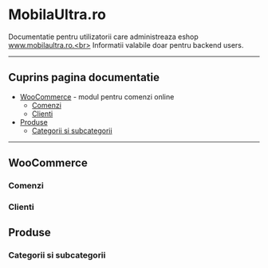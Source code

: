 # MobilaUltra.ro
Documentatie pentru utilizatorii care administreaza eshop www.mobilaultra.ro.<br>
Informatii valabile doar pentru backend users. 

---

## Cuprins pagina documentatie
- [WooCommerce](#woocommerce) - modul pentru comenzi online
  - [Comenzi](#comenzi)
  - [Clienti](#clienti)
- [Produse](#produse)
  - [Categorii si subcategorii](#categorii)

---


## WooCommerce

### Comenzi

### Clienti




## Produse

### Categorii si subcategorii